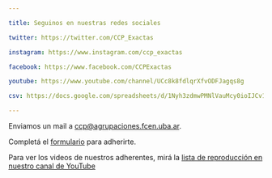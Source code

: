 ```yaml
---

title: Seguinos en nuestras redes sociales

twitter: https://twitter.com/CCP_Exactas

instagram: https://www.instagram.com/ccp_exactas

facebook: https://www.facebook.com/CCPExactas

youtube: https://www.youtube.com/channel/UCc8k8fdlqrXfvODFJagqs8g

csv: https://docs.google.com/spreadsheets/d/1Nyh3zdmwPMNlVauMcy0ioIJCv10tK4VhAqbcNvcE-uo/gviz/tq?tqx=out:csv&sheet=Datos_Actualizados

---
```


Enviamos un mail a ccp@agrupaciones.fcen.uba.ar.

Completá el [formulario] para adherirte.

[formulario]: https://t.co/bTkSf21d7C?amp=1

Para ver los videos de nuestros adherentes, mirá la [lista de reproducción en nuestro canal de YouTube]

[lista de reproducción en nuestro canal de YouTube]: https://www.youtube.com/channel/UCc8k8fdlqrXfvODFJagqs8g/playlists
